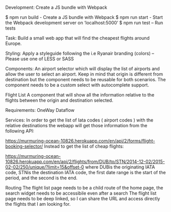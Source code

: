 Development:
Create a JS bundle with Webpack

$ npm run build - Create a JS bundle with Webpack
$ npm run start - Start the Webpack development server on ‘localhost:5000’
$ npm run test – Run tests

Task:
Build a small web app that will find the cheapest flights around Europe.

Styling:
Apply a styleguide following the i.e Ryanair branding (colors) – Please use one of LESS or SASS

Components:
An airport selector which will display the list of airports and allow the user to select an airport. Keep in mind that origin is different from destination but the component needs to be reusable for both scenarios. The component needs to be a custom select with autocomplete support.

Flight List
A component that will show all the information relative to the flights between the
origin and destination selected.

Requirements:
OneWay Dataflow

Services:
In order to get the list of Iata codes ( airport codes )  with the relative destinations the webapp will get those information from the following API:

https://murmuring-ocean-10826.herokuapp.com/en/api/2/forms/flight-booking-selector/
Instead to get the list of cheap flights:

https://murmuring-ocean-10826.herokuapp.com/en/api/2/flights/from/DUB/to/STN/2014-12-02/2015-02-02/250/unique/?limit=15&offset-0
where DUBis the originating IATA code, STNis the destination IATA code,
the first date range is the start of the period, and the second is the end.

Routing
The flight list page needs to be a child route of the home page, the search widget needs to be accessibile even after a search
The flight list page needs to be deep linked, so I can share the URL and access directly the flights that I am looking for.
